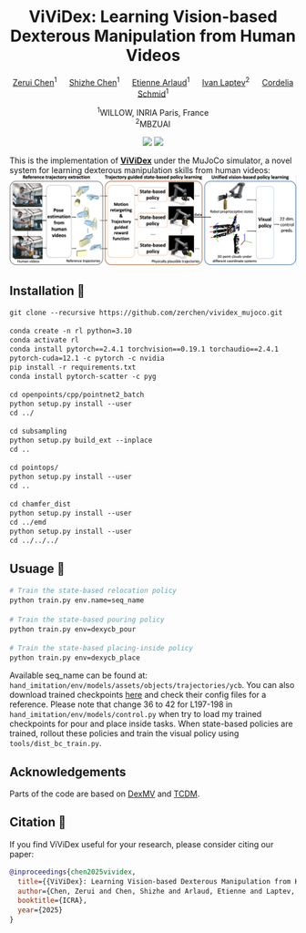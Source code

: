 <div align="center">

# ViViDex: Learning Vision-based Dexterous Manipulation from Human Videos

[Zerui Chen](https://zerchen.github.io/)<sup>1</sup> &emsp; [Shizhe Chen](https://cshizhe.github.io/)<sup>1</sup> &emsp; [Etienne Arlaud](https://scholar.google.com/citations?user=-0kdc5cAAAAJ&hl=fr)<sup>1</sup> &emsp; [Ivan Laptev](https://www.di.ens.fr/~laptev/)<sup>2</sup> &emsp; [Cordelia Schmid](https://cordeliaschmid.github.io/)<sup>1</sup>

<sup>1</sup>WILLOW, INRIA Paris, France <br>
<sup>2</sup>MBZUAI

<a href='https://zerchen.github.io/projects/vividex.html'><img src='https://img.shields.io/badge/Project-Page-blue'></a>
<a href='https://arxiv.org/abs/2404.15709'><img src='https://img.shields.io/badge/Paper-arXiv-red'></a>
</div>

This is the implementation of **[ViViDex](https://zerchen.github.io/projects/vividex.html)** under the MuJoCo simulator, a novel system for learning dexterous manipulation skills from human videos:
![teaser](assets/teaser.png)

## Installation 👷
```
git clone --recursive https://github.com/zerchen/vividex_mujoco.git

conda create -n rl python=3.10
conda activate rl
conda install pytorch==2.4.1 torchvision==0.19.1 torchaudio==2.4.1 pytorch-cuda=12.1 -c pytorch -c nvidia
pip install -r requirements.txt
conda install pytorch-scatter -c pyg

cd openpoints/cpp/pointnet2_batch
python setup.py install --user
cd ../

cd subsampling
python setup.py build_ext --inplace
cd ..

cd pointops/
python setup.py install --user
cd ..

cd chamfer_dist
python setup.py install --user
cd ../emd
python setup.py install --user
cd ../../../
```

## Usuage 🚀
```bash
# Train the state-based relocation policy
python train.py env.name=seq_name

# Train the state-based pouring policy
python train.py env=dexycb_pour

# Train the state-based placing-inside policy
python train.py env=dexycb_place
```
Available seq_name can be found at: `hand_imitation/env/models/assets/objects/trajectories/ycb`. You can also download trained checkpoints [here](https://drive.google.com/drive/folders/1Y_GXjW9hgnc_77TsLAT5JgJEcKVWZlrw) and check their config files for a reference. Please note that change 36 to 42 for L197-198 in `hand_imitation/env/models/control.py` when try to load my trained checkpoints for pour and place inside tasks. When state-based policies are trained, rollout these policies and train the visual policy using `tools/dist_bc_train.py`.

## Acknowledgements
Parts of the code are based on [DexMV](https://github.com/yzqin/dexmv-sim) and [TCDM](https://github.com/facebookresearch/TCDM).

## Citation 📝
If you find ViViDex useful for your research, please consider citing our paper:
```bibtex
@inproceedings{chen2025vividex,
  title={{ViViDex}: Learning Vision-based Dexterous Manipulation from Human Videos},
  author={Chen, Zerui and Chen, Shizhe and Arlaud, Etienne and Laptev, Ivan and Schmid, Cordelia},
  booktitle={ICRA},
  year={2025}
}
```